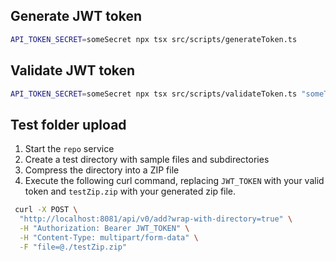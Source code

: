 ## Generate JWT token

```bash
API_TOKEN_SECRET=someSecret npx tsx src/scripts/generateToken.ts
```

## Validate JWT token
```bash
API_TOKEN_SECRET=someSecret npx tsx src/scripts/validateToken.ts "someToken"
```

## Test folder upload

1. Start the `repo` service
2. Create a test directory with sample files and subdirectories
3. Compress the directory into a ZIP file
4. Execute the following curl command, replacing `JWT_TOKEN` with your valid token and `testZip.zip` with your generated zip file. 

```bash
 curl -X POST \
  "http://localhost:8081/api/v0/add?wrap-with-directory=true" \
  -H "Authorization: Bearer JWT_TOKEN" \
  -H "Content-Type: multipart/form-data" \
  -F "file=@./testZip.zip"
```